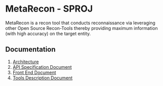 # MetaRecon - SPROJ
MetaRecon is a recon tool that conducts reconnaissance via leveraging other Open Source Recon-Tools thereby providing maximum information (with high accuracy) on the target entity.

## Documentation
1. [Architecture](docs/api-spec-doc.md)
2. [API Specification Document](docs/api-spec-doc.md)
3. [Front End Document](docs/frontend.pdf)
4. [Tools Description Document](docs/tools-description.pdf)